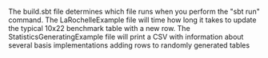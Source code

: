 The build.sbt file determines which file runs when you perform the "sbt run"
command. The LaRochelleExample file will time how long it takes to update
the typical 10x22 benchmark table with a new row. The StatisticsGeneratingExample
file will print a CSV with information about several basis implementations
adding rows to randomly generated tables
